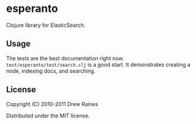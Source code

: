 # esperanto

Clojure library for ElasticSearch.

## Usage

The tests are the best documentation right
now. `test/esperanto/test/search.clj` is a good start.  It
demonstrates creating a node, indexing docs, and searching.

## License

Copyright (C) 2010-2011 Drew Raines

Distributed under the MIT license.
